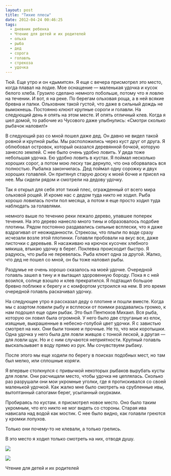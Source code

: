 ```yaml
---
layout: post
title: "Тихие плесы"
date: 2012-04-24 00:46:25
tags:
  - дневник ребенка
  - Чтение для детей и их родителей
  - ольха
  - рыба
  - дед
  - сорога
  - голавль
  - стрекоза
  - удочка
---
```

Тюй. Еще утро и он «дымится». Я еще с вечера присмотрел это место, когда
плавал на лодке. Мое оснащение — маленькая удочка и кусок белого хлеба.
Грузило сделано немного побольше, потому что я ловлю на течении. И вот,
я на реке. По берегам ольховая роща, а в ней всякие бревна и палки.
Ольховник такой густой, что даже в сильный дождь не вымокнешь. Постоянно
клюют крупные сороги и голавли. На следующий день я опять на этом месте.
И опять отличный клев. Когда я шел домой, то рабочие из Чусового даже
улыбнулись: «Смотри сколько рыбачок наловил!»

В следующий раз со мной пошел даже дед. Он давно не видел такой ровной и
крупной рыбы. Мы расположились через куст друг от друга. Я облюбовал
островок, который оказался деревянной бочкой, которую занесло землей. С
нее было очень удобно ловить. У деда тоже небольшая удочка. Ею удобно
ловить в кустах. Я поймал несколько хороших сорог, а потом мою леску так
дернуло, что она оборвалась вся полностью. Рыбалка закончилась. Дед
поймал одну сорожку и двух хороших голавлей. Он притянул старую доску к
моей бочке и присел на нее. Мы сидели рядом и смотрели на дедову удочку.

Так я открыл для себя этот тихий плес, огражденный от всего мира
ольховой рощей. И кроме нас с дедом туда никто не ходил. Рыба хорошо
ловилась почти пол месяца, а потом я еще просто ходил туда наблюдать за
голавлями.

немного выше по течению реки лежало дерево, упавшее поперек течения. На
это дерево нанесло много тины и образовалось подобие плотины. Рядом
постоянно раздавались сильные всплески, что я даже вздрагивал от
неожиданности. Стрекозы, что плыли по воде сразу исчезали возле этой
плотинки. Голавли пробовали на вкус все, даже листочки с деревьев. Я
насаживаю на крючок кусочек хлебного мякиша, втыкаю удочку в берег.
Поклевка происходит быстро. Я радуюсь, что рыба не перевелась. Рыба
клюет одна за другой. Жалко, что дед не пошел со мной, он бы тоже
наловил рыбы.

Раздумье не очень хорошо сказалось на моей удочке. Очередной голавль
зашел в тину и я вытащил здоровенную бороду. Пока я с ней возился,
солнце взошло и клев прекратился. Я подтащил большое бревно поближе к
берегу и с комфортом устроился на нем. В это время очередной голавль
раскачивал удочку.

На следующее утро я рассказал деду о плотине и пошли вместе. Когда мы с
азартом ловили рыбу и всплески от поимки раздавались громко, к нам
подошел еще один рыбак. Это был Пентюхов Михаил. Вся рыба, которую он
ловил была огромной. У него было две струганые из елок, изящные,
выкрашенные в небесно-голубой цвет удочки. Я с завистью смотрел на них.
Они были тонкие и прочные. Не то, что мои коротышки. Одна удочка у него
была для ловли живцов с тонкой леской, а другая — для ловли щук. Но и с
ним случаются неприятности. Крупный голавль выскальзывает в воду прямо
из рук. Мы сочувствуем рыбаку.

После этого мы еще ходили по берегу в поисках подобных мест, но там был
мелко, или сплошные коряги.

Я впервые столкнулся с привычкой некоторых рыбаков вырубать кусты для
ловли. Они расчищали место, чтобы удочка не цеплялась. Сколько раз
разрушали они мои укромные уголки, где я протискивался со своей
маленькой удочкой. Как жалко мне было смотреть на срубленные ивы,
вытоптанный сапогами берег, усыпанный окурками.

Пробираясь по кустам. я присмотрел новое место. Оно было таким укромным,
что его никто не мог видеть со стороны. Старая ива нависала над водой
как мостик. С нее было видно, как голавли греются у кромки лопухов.

Только они почему-то не клевали, а только грелись.

В это место я ходил только смотреть на них, отводя душу.

![](http://fishingguru.ru/uploads/images/00/00/01/2012/04/23/3095b2.jpg)

![](http://fishingguru.ru/uploads/images/00/00/01/2012/04/23/6747f5.jpg)

Чтение для детей и их родителей

